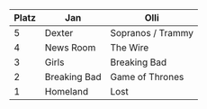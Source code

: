 Platz | Jan | Olli
------ | ------|----------
5      |Dexter|Sopranos / Trammy
4      |News Room| The Wire
3      |Girls| Breaking Bad
2      |Breaking Bad| Game of Thrones
1      |Homeland| Lost
